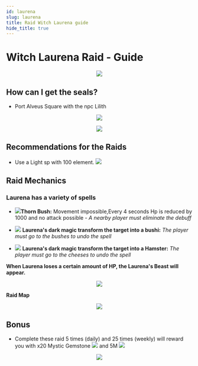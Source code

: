 ```yaml
---
id: laurena
slug: laurena
title: Raid Witch Laurena guide
hide_title: true
---
```


# Witch Laurena Raid - Guide
<p align="center">
<img src="https://imagizer.imageshack.com/img922/227/lMIvI4.png" border="0"/></p>

## How can I get the seals?

- Port Alveus Square with the npc Lilith

<p align="center">
<img src="https://imageshack.com/i/porFwir9p" border="0"/></p>
<p align="center">
<img src="https://imageshack.com/i/poAqTOsGp" border="0"/></p>

## Recommendations for the Raids

- Use a Light sp with 100 element. ![](https://imageshack.com/i/pnCx0uNap)

## Raid Mechanics

### Laurena has a variety of spells


- ![](https://imagizer.imageshack.com/img924/3959/b7Povt.png)**Thorn Bush:** Movement impossible,Every 4 seconds Hp is reduced by 1000 and no attack possible - *A nearby player must eliminate the debuff*

- ![](https://imagizer.imageshack.com/img922/7369/vnGQmR.png) **Laurena's dark magic transform the target into a bushi:** *The player must go to the bushes to undo the spell*

- ![](https://imagizer.imageshack.com/img922/3615/WLLoJG.png) **Laurena's dark magic transform the target into a Hamster:** *The player must go to the cheeses to undo the spell*


**When Laurena loses a certain amount of HP, the Laurena's Beast will appear.**

<p align="center">
<img src="https://imagizer.imageshack.com/img924/510/ycLvym.png" border="0"/></p>

**Raid Map**
<p align="center">
<img src="https://imagizer.imageshack.com/img922/1511/C7UxjU.png" border="0"/></p>

## Bonus

- Complete these raid 5 times (daily) and 25 times (weekly) will reward you with x20 Mystic Gemstone ![](https://imagizer.imageshack.com/img923/5552/oqmshF.png) and 5M ![](https://imageshack.com/i/pmxtsJJ0p)
<p align="center">
<img src="https://imagizer.imageshack.com/img924/2180/8Fa1al.png" border="0"/></p>
